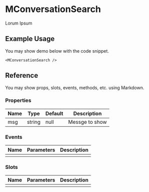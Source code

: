 <script setup>
import MConversationSearch from '../../src/components/MConversationSearch.vue'
</script>

# MConversationSearch

Lorum Ipsum

## Example Usage

You may show demo below with the code snippet.

<MConversationSearch />

```vue
<MConversationSearch />
```

## Reference

You may show props, slots, events, methods, etc. using Markdown.

### Properties

| Name | Type   | Default | Description    |
| ---- | ------ | ------- | -------------- |
| msg  | string | null    | Messge to show |

### Events

| Name | Parameters | Description |
| ---- | ---------- | ----------- |
|      |            |             |

### Slots

| Name | Parameters | Description |
| ---- | ---------- | ----------- |
|      |            |             |

